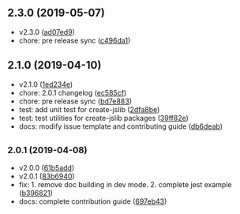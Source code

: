 ## 2.3.0 (2019-05-07)

* v2.3.0 ([ad07ed9](https://github.com/logan70/create-jslib/commit/ad07ed9))
* chore: pre release sync ([c496da1](https://github.com/logan70/create-jslib/commit/c496da1))



## 2.1.0 (2019-04-10)

* v2.1.0 ([1ed234e](https://github.com/logan70/create-jslib/commit/1ed234e))
* chore: 2.0.1 changelog ([ec585cf](https://github.com/logan70/create-jslib/commit/ec585cf))
* chore: pre release sync ([bd7e883](https://github.com/logan70/create-jslib/commit/bd7e883))
* test: add unit test for create-jslib ([2dfa8be](https://github.com/logan70/create-jslib/commit/2dfa8be))
* test: test utilities for create-jslib packages ([39ff82e](https://github.com/logan70/create-jslib/commit/39ff82e))
* docs: modify issue template and contributing guide ([db6deab](https://github.com/logan70/create-jslib/commit/db6deab))



## <small>2.0.1 (2019-04-08)</small>

* v2.0.0 ([61b5add](https://github.com/logan70/create-jslib/commit/61b5add))
* v2.0.1 ([83b6940](https://github.com/logan70/create-jslib/commit/83b6940))
* fix: 1. remove doc building in dev mode. 2. complete jest example ([b396821](https://github.com/logan70/create-jslib/commit/b396821))
* docs: complete contribution guide ([697eb43](https://github.com/logan70/create-jslib/commit/697eb43))



